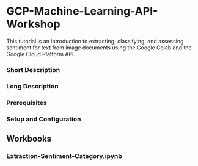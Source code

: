 # GCP-Machine-Learning-API-Workshop

This tutorial is an introduction to extracting, classifying, and assessing sentiment for text from image documents using the Google Colab and the Google Cloud Platform API.

### Short Description

### Long Description

### Prerequisites

### Setup and Configuration

## Workbooks

### Extraction-Sentiment-Category.ipynb

